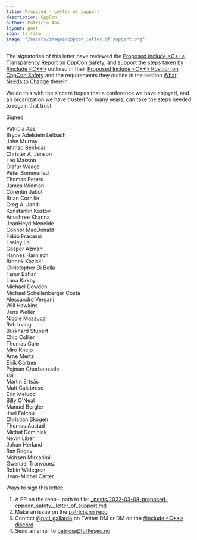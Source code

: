 ```yaml
---
title: Proposed - Letter of support
description: CppCon
author: Patricia Aas
layout: post
icon: fa-film
image: "/assets/images/cppcon_letter_of_support.png"
---
```


The signatories of this letter have reviewed the [Proposed Include <C++> Transparency Report on CppCon Safety][1], and support the
steps taken by [#include <C++>][8] outlined in their [Proposed Include <C++> Position on CppCon Safety][2] and the requirements they
outline in the section [What Needs to Change][3] therein.

We do this with the sincere hopes that a conference we have enjoyed, and an organization we have trusted for many years,
can take the steps needed to regain that trust.

Signed

Patricia Aas <br>
Bryce Adelstein Lelbach <br>
John Murray <br>
Ahmad Beirkdar <br>
Christer A. Jenson <br>
Léo Masson <br>
Ólafur Waage <br>
Peter Sommerlad <br>
Thomas Peters <br>
James Widman <br>
Corentin Jabot <br>
Brian Cornille <br>
Greg A. Jandl <br>
Konstantin Kostov <br>
Anushree Khanna <br>
JeanHeyd Meneide <br>
Connor MacDonald <br>
Fabio Fracassi <br>
Lesley Lai <br>
Gašper Ažman <br>
Hannes Harnisch <br>
Bronek Kozicki <br>
Christopher Di Bella <br>
Tamir Bahar <br>
Luna Kirkby <br>
Michael Dowden <br>
Michael Schellenberger Costa <br>
Alessandro Vergani <br>
Will Hawkins <br>
Jens Weller <br>
Nicole Mazzuca <br>
Rob Irving <br>
Burkhard Stubert <br>
Chip Collier <br>
Thomas Gahr <br>
Miro Knejp <br>
Arne Mertz <br>
Eirik Gärtner <br>
Pejman Ghorbanzade <br>
sbi <br>
Martin Ertsås <br>
Matt Calabrese <br>
Erin Melucci <br>
Billy O'Neal <br>
Manuel Bergler <br>
Joel Falcou <br>
Christian Skogen <br>
Thomas Austad <br>
Michał Dominiak <br>
Nevin Liber <br>
Johan Herland <br>
Ran Regev <br>
Mohsen Mirkarimi <br>
Gwenael Tranvouez <br>
Robin Widegren <br>
Jean-Michel Carter <br>


Ways to sign this letter:
1. A PR on the repo - path to file: [_posts/2022-03-08-proposed-cppcon_safety__letter_of_support.md][4]
2. Make an issue on the [patricia.no repo][5]
3. Contact [@pati_gallardo][7] on Twitter DM or DM on the [#include <C++> discord][6]
4. Send an email to patricia@turtlesec.no

[1]: https://patricia.no/2022/03/08/proposed-cppcon_safety__transparency_report.html
[2]: https://patricia.no/2022/03/08/proposed-cppcon_safety__include_cpp_position.html
[3]: https://patricia.no/2022/03/08/proposed-cppcon_safety__include_cpp_position.html#what-needs-to-change
[4]: https://github.com/patricia-gallardo/patricia-gallardo.github.io/tree/master/_posts/2022-03-08-proposed-cppcon_safety__letter_of_support.md
[5]: https://github.com/patricia-gallardo/patricia-gallardo.github.io
[6]: https://www.includecpp.org/discord/
[7]: https://twitter.com/pati_gallardo
[8]: https://www.includecpp.org/
